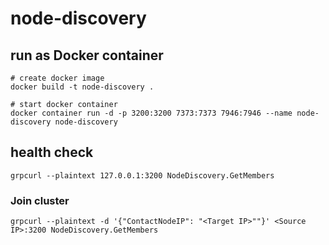 # node-discovery

## run as Docker container

```
# create docker image
docker build -t node-discovery .

# start docker container
docker container run -d -p 3200:3200 7373:7373 7946:7946 --name node-discovery node-discovery
```


## health check
```
grpcurl --plaintext 127.0.0.1:3200 NodeDiscovery.GetMembers
```

### Join cluster

```
grpcurl --plaintext -d '{"ContactNodeIP": "<Target IP>""}' <Source IP>:3200 NodeDiscovery.GetMembers
```
